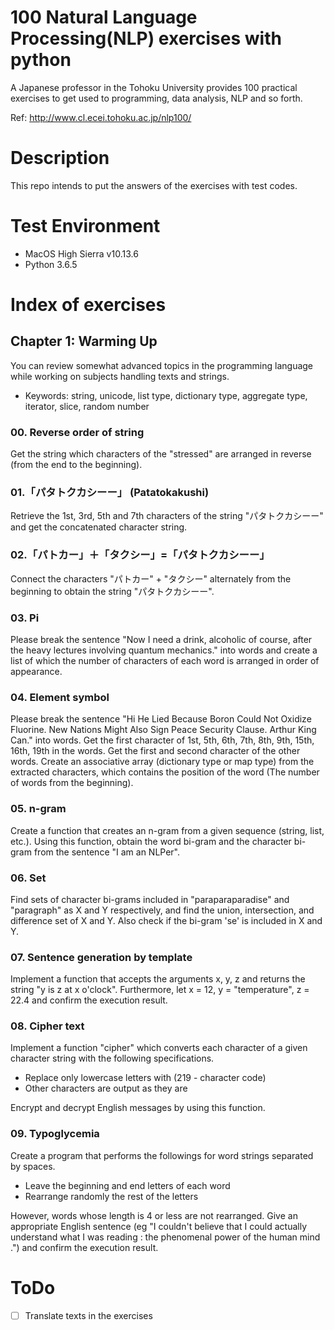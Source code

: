 100 Natural Language Processing(NLP) exercises with python
====

A Japanese professor in the Tohoku University provides 100 practical exercises to get used to programming, data analysis, NLP and so forth.

Ref: http://www.cl.ecei.tohoku.ac.jp/nlp100/

# Description
This repo intends to put the answers of the exercises with test codes.

# Test Environment
- MacOS High Sierra v10.13.6
- Python 3.6.5

# Index of exercises
## Chapter 1: Warming Up
You can review somewhat advanced topics in the programming language while working on subjects handling texts and strings.

- Keywords: string, unicode, list type, dictionary type, aggregate type, iterator, slice, random number

### 00. Reverse order of string
Get the string which characters of the "stressed" are arranged in reverse (from the end to the beginning).

### 01.「パタトクカシーー」 (Patatokakushi)
Retrieve the 1st, 3rd, 5th and 7th characters of the string "パタトクカシーー" and get the concatenated character string.

### 02.「パトカー」＋「タクシー」=「パタトクカシーー」
Connect the characters "パトカー" + "タクシー" alternately from the beginning to obtain the string "パタトクカシーー".

### 03. Pi
Please break the sentence "Now I need a drink, alcoholic of course, after the heavy lectures involving quantum mechanics." into words and create a list of which the number of characters of each word is arranged in order of appearance.

### 04. Element symbol
Please break the sentence "Hi He Lied Because Boron Could Not Oxidize Fluorine. New Nations Might Also Sign Peace Security Clause. Arthur King Can." into words. Get the first character of 1st, 5th, 6th, 7th, 8th, 9th, 15th, 16th, 19th in the words. Get the first and second character of the other words. Create an associative array (dictionary type or map type) from the extracted characters, which contains the position of the word (The number of words from the beginning).

### 05. n-gram
Create a function that creates an n-gram from a given sequence (string, list, etc.). Using this function, obtain the word bi-gram and the character bi-gram from the sentence "I am an NLPer".

### 06. Set
Find sets of character bi-grams included in "paraparaparadise" and "paragraph" as X and Y respectively, and find the union, intersection, and difference set of X and Y. Also check if the bi-gram 'se' is included in X and Y.

### 07. Sentence generation by template
Implement a function that accepts the arguments x, y, z and returns the string "y is z at x o'clock". Furthermore, let x = 12, y = "temperature", z = 22.4 and confirm the execution result.

### 08. Cipher text
Implement a function "cipher" which converts each character of a given character string with the following specifications.

- Replace only lowercase letters with (219 - character code)
- Other characters are output as they are

Encrypt and decrypt English messages by using this function.

### 09. Typoglycemia
Create a program that performs the followings for word strings separated by spaces.
- Leave the beginning and end letters of each word
- Rearrange randomly the rest of the letters

However, words whose length is 4 or less are not rearranged. Give an appropriate English sentence (eg "I couldn't believe that I could actually understand what I was reading : the phenomenal power of the human mind .") and confirm the execution result.

# ToDo
- [ ] Translate texts in the exercises
